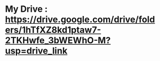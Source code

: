 # My Drive : https://drive.google.com/drive/folders/1hTfXZ8kd1ptaw7-2TKHwfe_3bWEWhO-M?usp=drive_link
